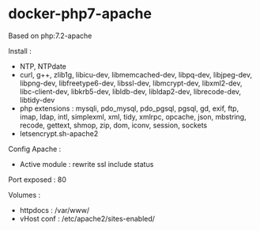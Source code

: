 # docker-php7-apache

Based on php:7.2-apache

Install :
- NTP, NTPdate
- curl, g++, zlib1g, libicu-dev, libmemcached-dev, libpq-dev, libjpeg-dev, libpng-dev, libfreetype6-dev, libssl-dev, libmcrypt-dev, libxml2-dev, libc-client-dev, libkrb5-dev, libldb-dev, libldap2-dev, librecode-dev, libtidy-dev
- php extensions : mysqli, pdo_mysql, pdo_pgsql, pgsql, gd, exif, ftp, imap, ldap, intl, simplexml, xml, tidy, xmlrpc, opcache, json, mbstring, recode, gettext, shmop, zip, dom, iconv, session, sockets
- letsencrypt.sh-apache2

Config Apache :
- Active module : rewrite ssl include status

Port exposed : 80

Volumes :
- httpdocs : /var/www/
- vHost conf : /etc/apache2/sites-enabled/
